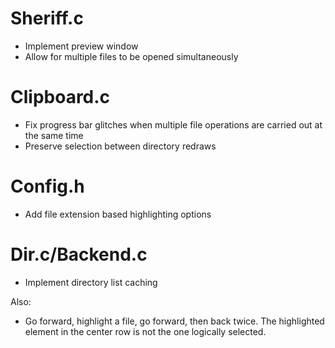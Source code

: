 # Sheriff.c
* Implement preview window
* Allow for multiple files to be opened simultaneously

# Clipboard.c
* Fix progress bar glitches when multiple file operations are carried out at the
  same time
* Preserve selection between directory redraws

# Config.h
* Add file extension based highlighting options

# Dir.c/Backend.c
* Implement directory list caching

Also:
* Go forward, highlight a file, go forward, then back twice. The highlighted
  element in the center row is not the one logically selected.
